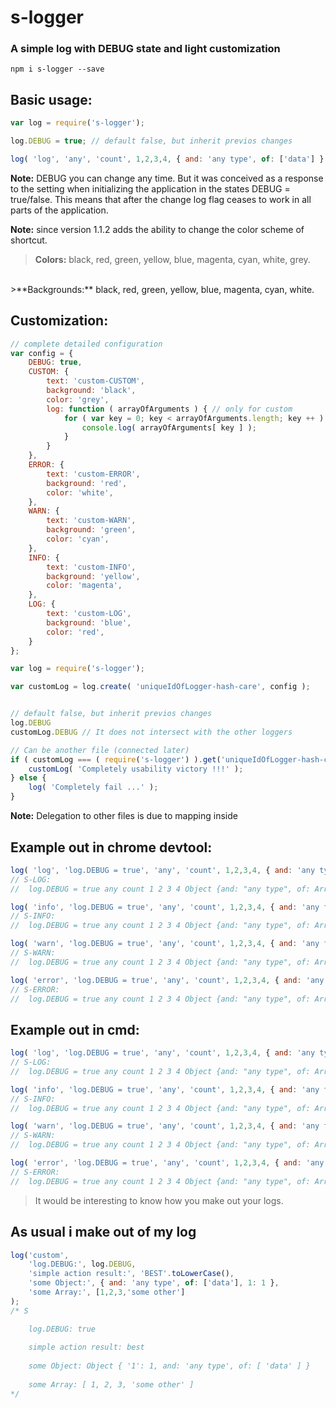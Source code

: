 s-logger
===============
### A simple log with DEBUG state and light customization

```shell
npm i s-logger --save
```

Basic usage:
---------------
```javascript
var log = require('s-logger');

log.DEBUG = true; // default false, but inherit previos changes

log( 'log', 'any', 'count', 1,2,3,4, { and: 'any type', of: ['data'] } );
```

**Note:** DEBUG you can change any time. But it was conceived as a response to the setting when initializing the application in the states DEBUG = true/false. This means that after the change log flag ceases to work in all parts of the application.

**Note:** since version 1.1.2 adds the ability to change the color scheme of shortcut.
 >**Colors:** black, red, green, yellow, blue, magenta, cyan, white, grey.
 <br/>
 >**Backgrounds:**  black, red, green, yellow, blue, magenta, cyan, white.

Customization:
---------------
```javascript
// complete detailed configuration
var config = {
	DEBUG: true,
	CUSTOM: {
		text: 'custom-CUSTOM',
		background: 'black',
		color: 'grey',
		log: function ( arrayOfArguments ) { // only for custom
			for ( var key = 0; key < arrayOfArguments.length; key ++ ) {
				console.log( arrayOfArguments[ key ] );
			}
		}
	},
	ERROR: {
		text: 'custom-ERROR',
		background: 'red',
		color: 'white',
	},
	WARN: {
		text: 'custom-WARN',
		background: 'green',
		color: 'cyan',
	},
	INFO: {
		text: 'custom-INFO',
		background: 'yellow',
		color: 'magenta',
	},
	LOG: {
		text: 'custom-LOG',
		background: 'blue',
		color: 'red',
	}
};

var log = require('s-logger');

var customLog = log.create( 'uniqueIdOfLogger-hash-care', config );


// default false, but inherit previos changes
log.DEBUG
customLog.DEBUG // It does not intersect with the other loggers

// Can be another file (connected later)
if ( customLog === ( require('s-logger') ).get('uniqueIdOfLogger-hash-care') ) {
	customLog( 'Completely usability victory !!!' );
} else {
	log( 'Completely fail ...' );
}
```
**Note:** Delegation to other files is due to mapping inside


Example out in chrome devtool:
---------------
```javascript
log( 'log', 'log.DEBUG = true', 'any', 'count', 1,2,3,4, { and: 'any type', of: ['data'] } );
// S-LOG:
//	log.DEBUG = true any count 1 2 3 4 Object {and: "any type", of: Array[1]}

log( 'info', 'log.DEBUG = true', 'any', 'count', 1,2,3,4, { and: 'any type', of: ['data'] } );
// S-INFO:
//	log.DEBUG = true any count 1 2 3 4 Object {and: "any type", of: Array[1]}

log( 'warn', 'log.DEBUG = true', 'any', 'count', 1,2,3,4, { and: 'any type', of: ['data'] } );
// S-WARN:
//	log.DEBUG = true any count 1 2 3 4 Object {and: "any type", of: Array[1]}

log( 'error', 'log.DEBUG = true', 'any', 'count', 1,2,3,4, { and: 'any type', of: ['data'] } );
// S-ERROR:
//	log.DEBUG = true any count 1 2 3 4 Object {and: "any type", of: Array[1]}
```
Example out in cmd:
---------------
```javascript
log( 'log', 'log.DEBUG = true', 'any', 'count', 1,2,3,4, { and: 'any type', of: ['data'] } );
// S-LOG:
//	log.DEBUG = true any count 1 2 3 4 Object {and: "any type", of: Array[1]}

log( 'info', 'log.DEBUG = true', 'any', 'count', 1,2,3,4, { and: 'any type', of: ['data'] } );
// S-INFO:
//	log.DEBUG = true any count 1 2 3 4 Object {and: "any type", of: Array[1]}

log( 'warn', 'log.DEBUG = true', 'any', 'count', 1,2,3,4, { and: 'any type', of: ['data'] } );
// S-WARN:
//	log.DEBUG = true any count 1 2 3 4 Object {and: "any type", of: Array[1]}

log( 'error', 'log.DEBUG = true', 'any', 'count', 1,2,3,4, { and: 'any type', of: ['data'] } );
// S-ERROR:
//	log.DEBUG = true any count 1 2 3 4 Object {and: "any type", of: Array[1]}
```

> It would be interesting to know how you make out your logs.

As usual i make out of my log
---------------
```javascript
log('custom',
	'log.DEBUG:', log.DEBUG,
	'simple action result:', 'BEST'.toLowerCase(),
	'some Object:', { and: 'any type', of: ['data'], 1: 1 },
	'some Array:', [1,2,3,'some other']
);
/* S

	log.DEBUG: true
	
	simple action result: best
	
	some Object: Object { '1': 1, and: 'any type', of: [ 'data' ] }
	
	some Array: [ 1, 2, 3, 'some other' ]
*/
```
